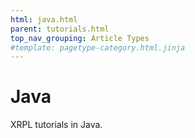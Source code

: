 ```yaml
---
html: java.html
parent: tutorials.html
top_nav_grouping: Article Types
#template: pagetype-category.html.jinja
---
```

# Java

XRPL tutorials in Java.
